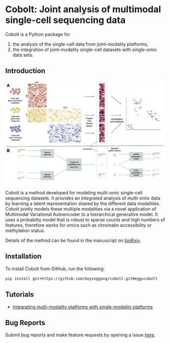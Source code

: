 # Cobolt: Joint analysis of multimodal single-cell sequencing data

Cobolt is a Python package for 

1.  the analysis of the single-cell data from joint-modality platforms;
2.  the integration of joint-modality single-cell datasets with single-omic data sets.

## Introduction

![summary](summary.png)

Cobolt is a method developed for modeling multi-omic single-cell sequencing datasets. It provides an integrated analysis of multi-omic data by learning a latent representation shared by the different data modalities. Cobolt jointly models these multiple modalities via a novel application of Multimodal Variational Autoencoder to a hierarchical generative model. It uses a probablity model that is robust to sparse counts and high numbers of features, therefore works for omics such as chromatin accessibility or methylation status.

Details of the method can be found in the manuscript on [bioRxiv](https://www.biorxiv.org/content/10.1101/2021.04.03.438329v1).

## Installation

To install Cobolt from GitHub, run the following:

```bash
pip install git+https://github.com/boyinggong/cobolt.git#egg=cobolt
```

## Tutorials

- [Integrating multi-modality platforms with single-modality platforms](https://github.com/boyinggong/cobolt/blob/master/docs/tutorial.ipynb)

## Bug Reports

Submit bug reports and make feature requests by opening a issue [here](https://github.com/boyinggong/cobolt/issues).
